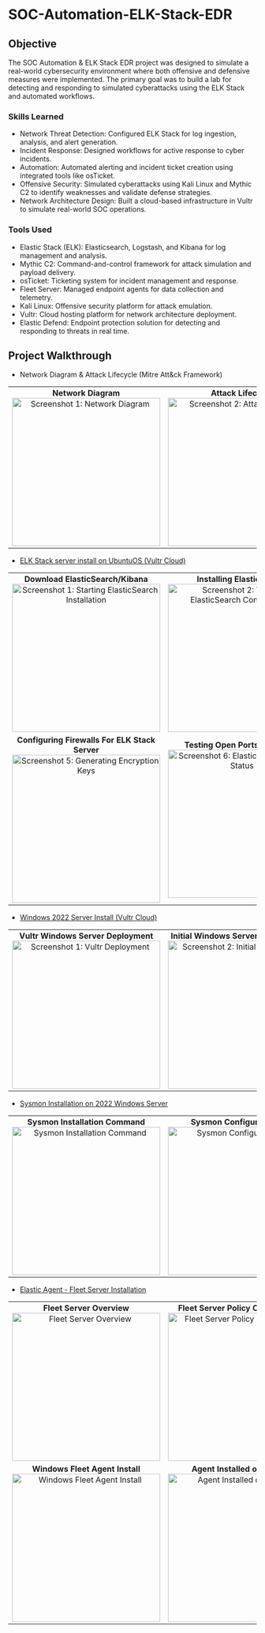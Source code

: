 # SOC-Automation-ELK-Stack-EDR

## Objective

The SOC Automation & ELK Stack EDR project was designed to simulate a real-world cybersecurity environment where both offensive and defensive measures were implemented. The primary goal was to build a lab for detecting and responding to simulated cyberattacks using the ELK Stack and automated workflows.

### Skills Learned

- Network Threat Detection: Configured ELK Stack for log ingestion, analysis, and alert generation.
- Incident Response: Designed workflows for active response to cyber incidents.
- Automation: Automated alerting and incident ticket creation using integrated tools like osTicket.
- Offensive Security: Simulated cyberattacks using Kali Linux and Mythic C2 to identify weaknesses and 
  validate defense strategies.
- Network Architecture Design: Built a cloud-based infrastructure in Vultr to simulate real-world SOC 
  operations.

### Tools Used

- Elastic Stack (ELK): Elasticsearch, Logstash, and Kibana for log management and analysis.
- Mythic C2: Command-and-control framework for attack simulation and payload delivery.
- osTicket: Ticketing system for incident management and response.
- Fleet Server: Managed endpoint agents for data collection and telemetry.
- Kali Linux: Offensive security platform for attack emulation.
- Vultr: Cloud hosting platform for network architecture deployment.
- Elastic Defend: Endpoint protection solution for detecting and responding to threats in real time.

## Project Walkthrough

- Network Diagram & Attack Lifecycle (Mitre Att&ck Framework)
<div align="center">
  <table>
    <!-- Row 1 -->
    <tr>
      <td align="center">
        <strong>Network Diagram</strong><br>
        <img width="300" alt="Screenshot 1: Network Diagram" src="https://github.com/user-attachments/assets/07b7e03b-e87d-4b66-97e7-83e7339b71f6">
      </td>
      <td align="center">
        <strong>Attack Lifecycle</strong><br>
        <img width="300" alt="Screenshot 2: Attack Lifecycle" src="https://github.com/user-attachments/assets/684acdaf-a0bc-4446-a734-319d331de529">
      </td>
    </tr>
  </table>
</div>


- [ELK Stack server install on UbuntuOS (Vultr Cloud)](https://github.com/techgneek/SOC-Automation-ELK-Stack-EDR/blob/main/ELK%20Stack%20Server%20Install)

<div align="center">
  <table>
    <!-- Row 1 -->
    <tr>
      <td align="center">
        <strong>Download ElasticSearch/Kibana </strong><br>
        <img width="300" alt="Screenshot 1: Starting ElasticSearch Installation" src="https://github.com/user-attachments/assets/56f9ae9f-63f2-4ce2-9d21-46c5dd490c8a">
      </td>
      <td align="center">
        <strong>Installing ElasticSearch </strong><br>
        <img width="300" alt="Screenshot 2: Verifying ElasticSearch Configuration" src="https://github.com/user-attachments/assets/d140e795-f108-4df1-894d-60080dc00899">
      </td>
      <td align="center">
        <strong>Configuring Kibana Settings</strong><br>
        <img width="300" alt="Screenshot 3: Configuring Kibana Settings" src="https://github.com/user-attachments/assets/a4872a0e-7d11-432d-986f-da2524c55793">
      </td>
      <td align="center">
        <strong>Generating Encryption Keys</strong><br>
        <img width="300" alt="Screenshot 4: Firewall Rule Configuration" src="https://github.com/user-attachments/assets/4a4b6b61-acf3-492f-9521-afac95eb150a">
      </td>
    </tr>
    <!-- Row 2 -->
    <tr>
      <td align="center">
        <strong>Configuring Firewalls For ELK Stack Server</strong><br>
        <img width="300" alt="Screenshot 5: Generating Encryption Keys" src="https://github.com/user-attachments/assets/6b562fad-5df6-4247-be1d-fc61bd1a7c69">
      </td>
      <td align="center">
        <strong>Testing Open Ports On Server</strong><br>
        <img width="300" alt="Screenshot 6: ElasticSearch Service Status" src="https://github.com/user-attachments/assets/6f47e70f-660c-47dc-8752-5d1b2f25e279">
      </td>
      <td align="center">
        <strong>Configuring Encryption Keys</strong><br>
        <img width="300" alt="Screenshot 7: Testing Open Ports" src="https://github.com/user-attachments/assets/48926403-441a-4fc0-aae7-b80ab0c703cb">
      </td>
      <td align="center">
        <strong>Completed Kibana Setup</strong><br>
        <img width="300" alt="Screenshot 8: Completed Kibana Setup" src="https://github.com/user-attachments/assets/fe31b04b-12b6-43de-9eff-d83bc673a9b1">
      </td>
    </tr>
  </table>
</div>

- [Windows 2022 Server Install (Vultr Cloud)](https://github.com/techgneek/SOC-Automation-ELK-Stack-EDR/blob/main/Windows%20Server%202022%20Installation)
<div align="center">
  <table>
    <!-- Row 1 -->
    <tr>
      <td align="center">
        <strong>Vultr Windows Server Deployment</strong><br>
        <img width="300" alt="Screenshot 1: Vultr Deployment" src="https://github.com/user-attachments/assets/ac9939b6-60ba-41c7-b3d2-9a0511ab1d34">
      </td>
      <td align="center">
        <strong>Initial Windows Server Login via RDP</strong><br>
        <img width="300" alt="Screenshot 2: Initial Login via RDP" src="https://github.com/user-attachments/assets/37c56dbf-68ed-4ac0-b275-d42e040e3065">
      </td>
    </tr>
  </table>
</div>

- [Sysmon Installation on 2022 Windows Server](https://github.com/techgneek/SOC-Automation-ELK-Stack-EDR/blob/main/Sysmon%20Installation%20on%20Windows%20Server%202022)

<div align="center">
  <table>
    <tr>
      <td align="center">
        <strong>Sysmon Installation Command</strong><br>
        <img width="300" alt="Sysmon Installation Command" src="https://github.com/user-attachments/assets/06874827-1bd5-43f2-af4c-99dac4631161">
      </td>
      <td align="center">
        <strong>Sysmon Configuration File</strong><br>
        <img width="300" alt="Sysmon Configuration File" src="https://github.com/user-attachments/assets/113cfd78-88a4-4efe-9d09-08610e48ba40">
      </td>
      <td align="center">
        <strong>Sysmon Running in Task Manager</strong><br>
        <img width="300" alt="Sysmon Running in Task Manager" src="https://github.com/user-attachments/assets/b7e585fe-6aac-439e-8db7-d776dc9c0c68">
      </td>
      <td align="center">
        <strong>Sysmon Event Viewer Logs</strong><br>
        <img width="300" alt="Sysmon Event Viewer Logs" src="https://github.com/user-attachments/assets/582c6270-58cb-4747-8669-a2d803513bb7">
      </td>
    </tr>
  </table>
</div>

- [Elastic Agent - Fleet Server Installation](https://github.com/techgneek/SOC-Automation-ELK-Stack-EDR/blob/main/Elastic%20Agent%20-%20Fleet%20Server%20Installation)
<div align="center">
  <table>
    <!-- Row 1 -->
    <tr>
      <td align="center">
        <strong>Fleet Server Overview</strong><br>
        <img width="300" alt="Fleet Server Overview" src="https://github.com/user-attachments/assets/5b6e302f-be26-4a40-9f47-2db149c92aad">
      </td>
      <td align="center">
        <strong>Fleet Server Policy Configuration</strong><br>
        <img width="300" alt="Fleet Server Policy Configuration" src="https://github.com/user-attachments/assets/36de40dc-95c3-4b31-ad95-57b5acdef3fb">
      </td>
      <td align="center">
        <strong>Fleet Server Added</strong><br>
        <img width="300" alt="Fleet Server Added" src="https://github.com/user-attachments/assets/586d18ae-11a0-4c6a-b5f2-3eecf18f53a2">
      </td>
      <td align="center">
        <strong>Kibana Fleet Settings</strong><br>
        <img width="300" alt="Kibana Fleet Settings" src="https://github.com/user-attachments/assets/79d704a0-8164-43e2-9823-ba05f2b4a252">
      </td>
    </tr>
    <!-- Row 2 -->
    <tr>
      <td align="center">
        <strong>Windows Fleet Agent Install</strong><br>
        <img width="300" alt="Windows Fleet Agent Install" src="https://github.com/user-attachments/assets/cd29b601-2b15-4b7f-8976-81e762fdcd2c">
      </td>
      <td align="center">
        <strong>Agent Installed on Ubuntu</strong><br>
        <img width="300" alt="Agent Installed on Ubuntu" src="https://github.com/user-attachments/assets/03621103-adbc-4342-be99-a76b133c9e6e">
      </td>
      <td align="center">
        <strong>Fleet Agent Added</strong><br>
        <img width="300" alt="Fleet Agent Added" src="https://github.com/user-attachments/assets/7d7f705d-8967-47ee-a904-322ef8a94c87">
      </td>
      <td align="center">
        <strong>Fleet Agent Added to Kibana</strong><br>
        <img width="300" alt="Fleet Agent Added to Kibana" src="https://github.com/user-attachments/assets/a5c5fe4f-37e3-43c9-a4bd-47356d31e6ef">
      </td>
    </tr>
  </table>
</div>


